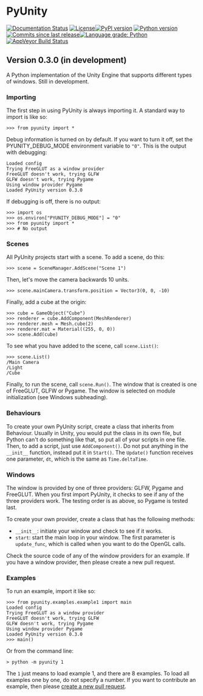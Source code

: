 # PyUnity

[![Documentation Status](https://readthedocs.org/projects/pyunity/badge/?version=latest)](https://pyunity.readthedocs.io/en/latest/?badge=latest) [![License](https://img.shields.io/pypi/l/pyunity.svg?v=1)](https://pypi.python.org/pypi/pyunity)[![PyPI version](https://img.shields.io/pypi/v/pyunity.svg?v=1)](https://pypi.python.org/pypi/pyunity) [![Python version](https://img.shields.io/pypi/pyversions/pyunity.svg?logo=python&logoColor=FBE072)](https://pypi.python.org/pypi/pyunity) [![Commits since last release](https://img.shields.io/github/commits-since/rayzchen/pyunity/0.2.1.svg)](https://github.com/rayzchen/pyunity/compare/0.2.1...master)[![Language grade: Python](https://img.shields.io/lgtm/grade/python/g/rayzchen/pyunity.svg?logo=lgtm)](https://lgtm.com/projects/g/rayzchen/pyunity/context:python)[![AppVeyor Build Status](https://ci.appveyor.com/api/projects/status/ohl61d2vavl37tmj?svg=true)](https://ci.appveyor.com/project/rayzchen/pyunity)

## Version 0.3.0 (in development)

A Python implementation of the Unity Engine
that supports different types of windows.
Still in development.

### Importing
The first step in using PyUnity is always
importing it. A standard way to import is like
so:

    >>> from pyunity import *

Debug information is turned on by default. If
you want to turn it off, set the
PYUNITY_DEBUG_MODE environment variable to ``"0"``.
This is the output with debugging:

    Loaded config
    Trying FreeGLUT as a window provider
    FreeGLUT doesn't work, trying GLFW
    GLFW doesn't work, trying Pygame
    Using window provider Pygame
    Loaded PyUnity version 0.3.0

If debugging is off, there is no output:

    >>> import os
    >>> os.environ["PYUNITY_DEBUG_MODE"] = "0"
    >>> from pyunity import *
    >>> # No output

### Scenes
All PyUnity projects start with a scene. To add
a scene, do this:

    >>> scene = SceneManager.AddScene("Scene 1")

Then, let's move the camera backwards 10 units.

    >>> scene.mainCamera.transform.position = Vector3(0, 0, -10)

Finally, add a cube at the origin:

    >>> cube = GameObject("Cube")
    >>> renderer = cube.AddComponent(MeshRenderer)
    >>> renderer.mesh = Mesh.cube(2)
    >>> renderer.mat = Material((255, 0, 0))
    >>> scene.Add(cube)

To see what you have added to the scene, call ``scene.List()``:

    >>> scene.List()
    /Main Camera
    /Light
    /Cube

Finally, to run the scene, call ``scene.Run()``. The window that
is created is one of FreeGLUT, GLFW or Pygame. The window is
selected on module initialization (see Windows subheading).

### Behaviours
To create your own PyUnity script, create a class that inherits
from Behaviour. Usually in Unity, you would put the class in its
own file, but Python can't do something like that, so put all of
your scripts in one file. Then, to add a script, just use
``AddComponent()``. Do not put anything in the ``__init__`` function,
instead put it in ``Start()``. The ``Update()`` function receives one
parameter, ``dt``, which is the same as ``Time.deltaTime``.

### Windows
The window is provided by one of three
providers: GLFW, Pygame and FreeGLUT.
When you first import PyUnity, it checks
to see if any of the three providers
work. The testing order is as above, so
Pygame is tested last.

To create your own provider, create a
class that has the following methods:

- ``__init__``: initiate your window and
  check to see if it works.
- ``start``: start the main loop in your
  window. The first parameter is
  ``update_func``, which is called
  when you want to do the OpenGL calls.

Check the source code of any of the window
providers for an example. If you have a
window provider, then please create a new
pull request.

### Examples
To run an example, import it like so:

    >>> from pyunity.examples.example1 import main
    Loaded config
    Trying FreeGLUT as a window provider
    FreeGLUT doesn't work, trying GLFW
    GLFW doesn't work, trying Pygame
    Using window provider Pygame
    Loaded PyUnity version 0.3.0
    >>> main()

Or from the command line:

    > python -m pyunity 1

The ``1`` just means to load example 1, and there
are 8 examples. To load all examples one by
one, do not specify a number. If you want to
contribute an example, then please
[create a new pull request](https://github.com/rayzchen/pyunity/pulls).



